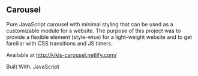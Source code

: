 ## Carousel

Pure JavaScript carousel with minimal styling that can be used as a customizable module for a website. The purpose of this project was to provide a flexible element (style-wise) for a light-weight website and to get familiar with CSS transitions and JS timers.

Available at http://kikis-carousel.netlify.com/

Built With: 
JavaScript